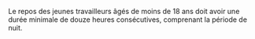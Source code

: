 Le repos des jeunes travailleurs âgés de moins de 18 ans doit avoir une durée minimale de douze heures consécutives, comprenant la période de nuit.